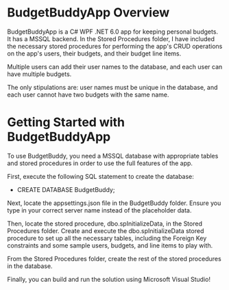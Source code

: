 # BudgetBuddyApp Overview

BudgetBuddyApp is a C# WPF .NET 6.0 app for keeping personal budgets. It has a MSSQL backend. In the Stored Procedures folder, I have included the necessary stored procedures for performing the app's CRUD operations on the app's users, their budgets, and their budget line items.

Multiple users can add their user names to the database, and each user can have multiple budgets.

The only stipulations are: user names must be unique in the database, and each user cannot have two budgets with the same name.

# Getting Started with BudgetBuddyApp

To use BudgetBuddy, you need a MSSQL database with appropriate tables and stored procedures in order to use the full features of the app.

First, execute the following SQL statement to create the database:

- CREATE DATABASE BudgetBuddy;

Next, locate the appsettings.json file in the BudgetBuddy folder. Ensure you type in your correct server name instead of the placeholder data.

Then, locate the stored procedure, dbo.spInitializeData, in the Stored Procedures folder. Create and execute the dbo.spInitializeData stored procedure to set up all the necessary tables, including the Foreign Key constraints and some sample users, budgets, and line items to play with.

From the Stored Procedures folder, create the rest of the stored procedures in the database.

Finally, you can build and run the solution using Microsoft Visual Studio!

